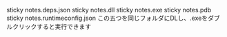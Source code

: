 sticky notes.deps.json
sticky notes.dll
sticky notes.exe
sticky notes.pdb
sticky notes.runtimeconfig.json
この五つを同じフォルダにDLし、.exeをダブルクリックすると実行できます
